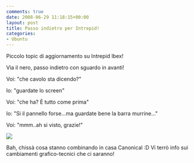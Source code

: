 ```yaml
---
comments: true
date: 2008-06-29 11:18:15+00:00
layout: post
title: Passo indietro per Intrepid!
categories:
- Ubuntu
---
```


Piccolo topic di aggiornamento su Intrepid Ibex!

Via il nero, passo indietro con sguardo in avanti!

Voi: "che cavolo sta dicendo?"

Io: "guardate lo screen"

Voi: "che ha? È tutto come prima"

Io: "Si il pannello forse...ma guardate bene la barra murrine..."

Voi: "mmm..ah si visto, grazie!"

[![](http://www.allfreeportal.com/imghost/thumbs/669855Schermata4.png)](http://www.allfreeportal.com/imghost/viewer.php?id=669855Schermata4.png)

Bah, chissà cosa stanno combinando in casa Canonical :D
Vi terrò info sui cambiamenti grafico-tecnici che ci saranno!
